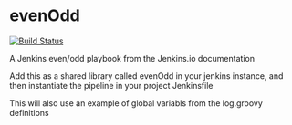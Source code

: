 # evenOdd

[![Build Status](http://localhost:8080/buildStatus/icon?job=pipelinescript)](http://localhost:8080/job/pipelinescript/)

A Jenkins even/odd playbook from the Jenkins.io documentation

Add this as a shared library called evenOdd in your jenkins
instance, and then instantiate the pipeline in your project Jenkinsfile

This will also use an example of global variabls from the log.groovy
definitions
